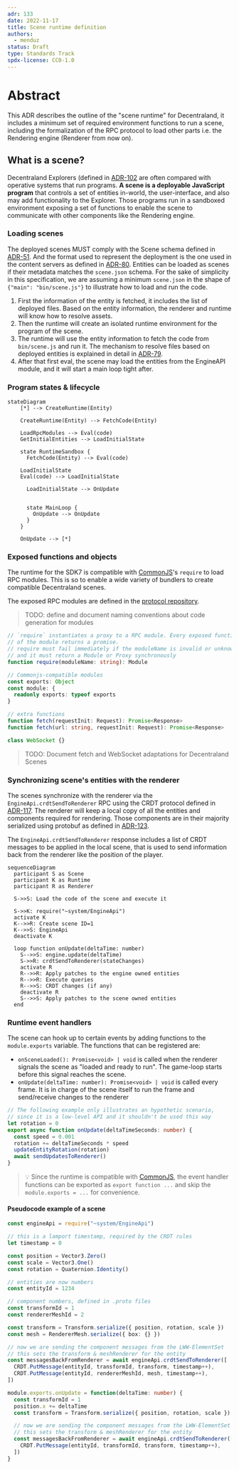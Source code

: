 ```yaml
---
adr: 133
date: 2022-11-17
title: Scene runtime definition
authors:
  - menduz
status: Draft
type: Standards Track
spdx-license: CC0-1.0
---
```


# Abstract

This ADR describes the outline of the "scene runtime" for Decentraland, it includes a minimum set of required environment functions to run a scene, including the formalization of the RPC protocol to load other parts i.e. the Rendering engine (Renderer from now on).

## What is a scene?

Decentraland Explorers (defined in [ADR-102](/adr/ADR-102) are often compared with operative systems that run programs. **A scene is a deployable JavaScript program** that controls a set of entities in-world, the user-interface, and also may add functionality to the Explorer. Those programs run in a sandboxed environment exposing a set of functions to enable the scene to communicate with other components like the Rendering engine.

### Loading scenes

The deployed scenes MUST comply with the Scene schema defined in [ADR-51](/adr/ADR-51). And the format used to represent the deployment is the one used in the content servers as defined in [ADR-80](/adr/ADR-80). Entities can be loaded as scenes if their metadata matches the `scene.json` schema. For the sake of simplicity in this specification, we are assuming a minimum `scene.json` in the shape of `{"main": "bin/scene.js"}` to illustrate how to load and run the code.

1. First the information of the entity is fetched, it includes the list of deployed files. Based on the entity information, the renderer and runtime will know how to resolve assets.
2. Then the runtime will create an isolated runtime environment for the program of the scene.
3. The runtime will use the entity information to fetch the code from `bin/scene.js` and run it. The mechanism to resolve files based on deployed entities is explained in detail in [ADR-79](/adr/ADR-79).
4. After that first eval, the scene may load the entities from the EngineAPI module, and it will start a main loop tight after.

### Program states & lifecycle

```mermaid
stateDiagram
    [*] --> CreateRuntime(Entity)

    CreateRuntime(Entity) --> FetchCode(Entity)

    LoadRpcModules --> Eval(code)
    GetInitialEntities --> LoadInitialState

    state RuntimeSandbox {
      FetchCode(Entity) --> Eval(code)

    LoadInitialState
    Eval(code) --> LoadInitialState

      LoadInitialState --> OnUpdate


      state MainLoop {
        OnUpdate --> OnUpdate
      }
    }

    OnUpdate --> [*]
```

### Exposed functions and objects

The runtime for the SDK7 is compatible with [CommonJS](https://en.wikipedia.org/wiki/CommonJS)'s `require` to load RPC modules. This is so to enable a wide variety of bundlers to create compatible Decentraland scenes.

The exposed RPC modules are defined in the [protocol repository](https://github.com/decentraland/protocol/blob/main/proto/decentraland/kernel/apis/engine_api.proto).

> TODO: define and document naming conventions about code generation for modules

```ts
// `require` instantiates a proxy to a RPC module. Every exposed function
// of the module returns a promise.
// require must fail immediately if the moduleName is invalid or unknown,
// and it must return a Module or Proxy synchronously
function require(moduleName: string): Module

// Commonjs-compatible modules
const exports: Object
const module: {
  readonly exports: typeof exports
}

// extra functions
function fetch(requestInit: Request): Promise<Response>
function fetch(url: string, requestInit: Request): Promise<Response>

class WebSocket {}
```

> TODO: Document fetch and WebSocket adaptations for Decentraland Scenes

### Synchronizing scene's entities with the renderer

The scenes synchronize with the renderer via the `EngineApi.crdtSendToRenderer` RPC using the CRDT protocol defined in [ADR-117](/rpc/ADR-117). The renderer will keep a local copy of all the entities and components required for rendering. Those components are in their majority serialized using protobuf as defined in [ADR-123](/rpc/ADR-123).

The `EngineApi.crdtSendToRenderer` response includes a list of CRDT messages to be applied in the local scene, that is used to send information back from the renderer like the position of the player.

```mermaid
sequenceDiagram
  participant S as Scene
  participant K as Runtime
  participant R as Renderer

  S->>S: Load the code of the scene and execute it

  S->>K: require("~system/EngineApi")
  activate K
  K-->>R: Create scene ID=1
  K-->>S: EngineApi
  deactivate K

  loop function onUpdate(deltaTime: number)
    S-->>S: engine.update(deltaTime)
    S->>R: crdtSendToRenderer(stateChanges)
    activate R
    R-->>R: Apply patches to the engine owned entities
    R-->>R: Execute queries
    R-->>S: CRDT changes (if any)
    deactivate R
    S-->>S: Apply patches to the scene owned entities
  end
```

### Runtime event handlers

The scene can hook up to certain events by adding functions to the `module.exports` variable. The functions that can be registered are:

- `onSceneLoaded(): Promise<void> | void` is called when the renderer signals the scene as "loaded and ready to run". The game-loop starts before this signal reaches the scene.
- `onUpdate(deltaTime: number): Promise<void> | void` is called every frame. It is in charge of the scene itself to run the frame and send/receive changes to the renderer

```ts
// The following example only illustrates an hypothetic scenario,
// since it is a low-level API and it shouldn't be used this way
let rotation = 0
export async function onUpdate(deltaTimeSeconds: number) {
  const speed = 0.001
  rotation += deltaTimeSeconds * speed
  updateEntityRotation(rotation)
  await sendUpdatesToRenderer()
}
```

> 💡 Since the runtime is compatible with [CommonJS](https://en.wikipedia.org/wiki/CommonJS), the event handler functions can be exported as `export function ...` and skip the `module.exports = ...` for convenience.

#### Pseudocode example of a scene

```typescript
const engineApi = require("~system/EngineApi")

// this is a lamport timestamp, required by the CRDT rules
let timestamp = 0

const position = Vector3.Zero()
const scale = Vector3.One()
const rotation = Quaternion.Identity()

// entities are now numbers
const entityId = 1234

// component numbers, defined in .proto files
const transformId = 1
const rendererMeshId = 2

const transform = Transform.serialize({ position, rotation, scale })
const mesh = RendererMesh.serialize({ box: {} })

// now we are sending the component messages from the LWW-ElementSet
// this sets the transform & meshRenderer for the entity
const messagesBackFromRenderer = await engineApi.crdtSendToRenderer([
  CRDT.PutMessage(entityId, transformId, transform, timestamp++),
  CRDT.PutMessage(entityId, rendererMeshId, mesh, timestamp++),
])

module.exports.onUpdate = function(deltaTime: number) {
  const transformId = 1
  position.x += deltaTime
  const transform = Transform.serialize({ position, rotation, scale })

  // now we are sending the component messages from the LWW-ElementSet
  // this sets the transform & meshRenderer for the entity
  const messagesBackFromRenderer = await engineApi.crdtSendToRenderer([
    CRDT.PutMessage(entityId, transformId, transform, timestamp++),
  ])
}
```

